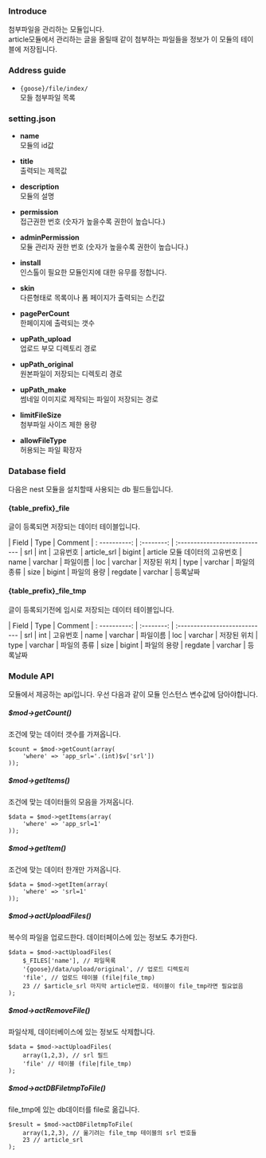 ### Introduce
첨부파일을 관리하는 모듈입니다.  
article모듈에서 관리하는 글을 올릴때 같이 첨부하는 파일들을 정보가 이 모듈의 테이블에 저장됩니다.


### Address guide
* `{goose}/file/index/`  
모들 첨부파일 목록


### setting.json

* __name__  
모듈의 id값

* __title__  
출력되는 제목값

* __description__  
모듈의 설명

* __permission__  
접근권한 번호 (숫자가 높을수록 권한이 높습니다.)

* __adminPermission__  
모듈 관리자 권한 번호 (숫자가 높을수록 권한이 높습니다.)

* __install__  
인스톨이 필요한 모듈인지에 대한 유무를 정합니다.

* __skin__  
다른형태로 목록이나 폼 페이지가 출력되는 스킨값

* __pagePerCount__  
한페이지에 출력되는 갯수

* **upPath_upload**  
업로드 부모 디렉토리 경로

* **upPath_original**  
원본파일이 저장되는 디렉토리 경로

* **upPath_make**  
썸네일 이미지로 제작되는 파일이 저장되는 경로

* **limitFileSize**  
첨부파일 사이즈 제한 용량

* **allowFileType**  
허용되는 파일 확장자


### Database field
다음은 nest 모듈을 설치할때 사용되는 db 필드들입니다.

#### {table_prefix}_file
글이 등록되면 저장되는 데이터 테이블입니다.

| Field         | Type       | Comment
| : ----------: | :--------: | :----------------------------
| srl           | int        | 고유번호
| article_srl   | bigint     | article 모듈 데이터의 고유번호
| name          | varchar    | 파일이름
| loc           | varchar    | 저장된 위치
| type          | varchar    | 파일의 종류
| size          | bigint     | 파일의 용량
| regdate       | varchar    | 등록날짜

#### {table_prefix}_file_tmp
글이 등록되기전에 임시로 저장되는 데이터 테이블입니다.

| Field         | Type       | Comment
| : ----------: | :--------: | :----------------------------
| srl           | int        | 고유번호
| name          | varchar    | 파일이름
| loc           | varchar    | 저장된 위치
| type          | varchar    | 파일의 종류
| size          | bigint     | 파일의 용량
| regdate       | varchar    | 등록날짜


### Module API
모듈에서 제공하는 api입니다. 우선 다음과 같이 모듈 인스턴스 변수값에 담아야합니다.

##### $mod->getCount()  
조건에 맞는 데이터 갯수를 가져옵니다.
```
$count = $mod->getCount(array(
	'where' => 'app_srl='.(int)$v['srl'])
));
```

##### $mod->getItems()  
조건에 맞는 데이터들의 모음을 가져옵니다.
```
$data = $mod->getItems(array(
	'where' => 'app_srl=1'
));
```

##### $mod->getItem()  
조건에 맞는 데이터 한개만 가져옵니다.
```
$data = $mod->getItem(array(
	'where' => 'srl=1'
));
```

##### $mod->actUploadFiles()  
복수의 파일을 업로드한다. 데이터페이스에 있는 정보도 추가한다.
```
$data = $mod->actUploadFiles(
	$_FILES['name'], // 파일목록
	'{goose}/data/upload/original', // 업로드 디렉토리
	'file', // 업로드 테이블 (file|file_tmp)
	23 // $article_srl 마지막 article번호. 테이블이 file_tmp라면 필요없음
);
```

##### $mod->actRemoveFile()  
파일삭제, 데이터베이스에 있는 정보도 삭제합니다.
```
$data = $mod->actUploadFiles(
	array(1,2,3), // srl 필드
	'file' // 테이블 (file|file_tmp)
);
```

##### $mod->actDBFiletmpToFile()
file_tmp에 있는 db데이터를 file로 옮깁니다.
```
$result = $mod->actDBFiletmpToFile(
	array(1,2,3), // 옮기려는 file_tmp 테이블의 srl 번호들
	23 // article_srl
);
```
